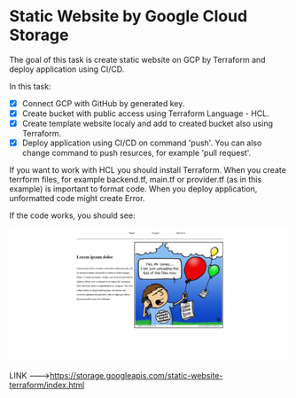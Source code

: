 # Static Website by Google Cloud Storage

The goal of this task is create static website on GCP by Terraform and deploy application using CI/CD.

In this task:
- [x] Connect GCP with GitHub by generated key.
- [x] Create bucket with public access using Terraform Language - HCL.
- [x] Create template website localy and add to created bucket also using Terraform.
- [x] Deploy application using CI/CD on command 'push'. You can also change command to push resurces, for example 'pull request'.

If you want to work with HCL you should install Terraform. When you create terrform files, for example backend.tf, main.tf or provider.tf (as in this example) is important to format code. When you deploy application, unformatted code might create Error.

If the code works, you should see:

![Example screenshot](./img/static.jpg)


LINK --->https://storage.googleapis.com/static-website-terraform/index.html
